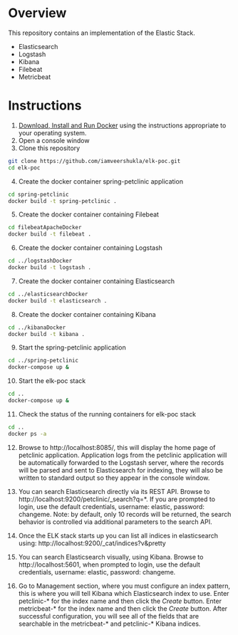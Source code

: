 # Overview
This repository contains an implementation of the Elastic Stack.  
- Elasticsearch
- Logstash
- Kibana
- Filebeat
- Metricbeat

# Instructions
1. [Download, Install and Run Docker](https://docs.docker.com/engine/installation/) using the instructions appropriate to your operating system.
2. Open a console window
3. Clone this repository
```bash
git clone https://github.com/iamveershukla/elk-poc.git
cd elk-poc
```
4. Create the docker container spring-petclinic application
```bash
cd spring-petclinic
docker build -t spring-petclinic . 
```
5. Create the docker container containing Filebeat
```bash
cd filebeatApacheDocker
docker build -t filebeat . 
```
6. Create the docker container containing Logstash
```bash
cd ../logstashDocker
docker build -t logstash . 
```
7. Create the docker container containing Elasticsearch
```bash
cd ../elasticsearchDocker
docker build -t elasticsearch . 
```
8. Create the docker container containing Kibana
```bash
cd ../kibanaDocker
docker build -t kibana . 
```

9. Start the spring-petclinic application
```bash
cd ../spring-petclinic
docker-compose up &
```
10. Start the elk-poc stack
```bash
cd ..
docker-compose up &
```

11. Check the status of the running containers for elk-poc stack
```bash
cd ..
docker ps -a
```
12. Browse to http://localhost:8085/, this will display the home page of petclinic application.  Application logs from the petclinic application will be automatically forwarded to the Logstash server, where the records will be parsed and sent to Elasticsearch for indexing, they will also be written to standard output so they appear in the console window.

13. You can search Elasticsearch directly via its REST API.  Browse to http://localhost:9200/petclinic/_search?q=*. If you are prompted to login, use the default credentials, username: elastic, password: changeme. Note: by default, only 10 records will be returned, the search behavior is controlled via additional parameters to the search API.

14. Once the ELK stack starts up you can list all indices in elasticsearch using: http://localhost:9200/_cat/indices?v&pretty

15. You can search Elasticsearch visually, using Kibana. Browse to http://localhost:5601, when prompted to login, use the default credentials, username: elastic, password: changeme. 

16. Go to Management section, where you must configure an index pattern, this is where you will tell Kibana which Elasticsearch index to use.
Enter petclinic-* for the index name and then click the _Create_ button. 
Enter metricbeat-* for the index name and then click the _Create_ button. 
After successful configuration, you will see all of the fields that are searchable in the metricbeat-* and petclinic-* Kibana indices.




